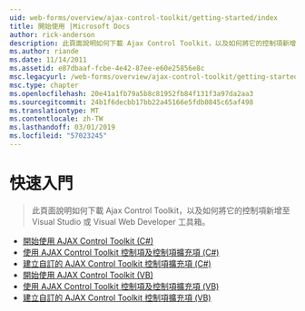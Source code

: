 ```yaml
---
uid: web-forms/overview/ajax-control-toolkit/getting-started/index
title: 開始使用 |Microsoft Docs
author: rick-anderson
description: 此頁面說明如何下載 Ajax Control Toolkit，以及如何將它的控制項新增至 Visual Studio 或 Visual Web Developer 工具箱。
ms.author: riande
ms.date: 11/14/2011
ms.assetid: e87dbaaf-fcbe-4e42-87ee-e60e25856e8c
msc.legacyurl: /web-forms/overview/ajax-control-toolkit/getting-started
msc.type: chapter
ms.openlocfilehash: 20e41a1fb79a5b8c81952fb84f131f3a97da2aa3
ms.sourcegitcommit: 24b1f6decbb17bb22a45166e5fdb0845c65af498
ms.translationtype: MT
ms.contentlocale: zh-TW
ms.lasthandoff: 03/01/2019
ms.locfileid: "57023245"
---
```

<a name="getting-started"></a>快速入門
====================
> 此頁面說明如何下載 Ajax Control Toolkit，以及如何將它的控制項新增至 Visual Studio 或 Visual Web Developer 工具箱。


- [開始使用 AJAX Control Toolkit (C#)](get-started-with-the-ajax-control-toolkit-cs.md)
- [使用 AJAX Control Toolkit 控制項及控制項擴充項 (C#)](using-ajax-control-toolkit-controls-and-control-extenders-cs.md)
- [建立自訂的 AJAX Control Toolkit 控制項擴充項 (C#)](creating-a-custom-ajax-control-toolkit-control-extender-cs.md)
- [開始使用 AJAX Control Toolkit (VB)](get-started-with-the-ajax-control-toolkit-vb.md)
- [使用 AJAX Control Toolkit 控制項及控制項擴充項 (VB)](using-ajax-control-toolkit-controls-and-control-extenders-vb.md)
- [建立自訂的 AJAX Control Toolkit 控制項擴充項 (VB)](creating-a-custom-ajax-control-toolkit-control-extender-vb.md)

